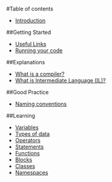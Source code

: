#Table of contents
* [Introduction](README.md)

##Getting Started
* [Useful Links](getting-started/LINKS.md)
* [Running your code](getting-started/RUNNING.md)

##Explanations
* [What is a compiler?](concepts/COMPILER.md)
* [What is Intermediate Language (IL)?](concepts/IL.md)

##Good Practice
* [Naming conventions](good-practice/NAMING.md)

##Learning
* [Variables](learning/VARIABLES.md)
* [Types of data](learning/DATATYPES.md)
* [Operators](learning/OPERATORS.md)
* [Statements](learning/STATEMENTS.md)
* [Functions](learning/FUNCTIONS.md)
* [Blocks](learning/BLOCKS.md)
* [Classes](learning/CLASSES.md)
* [Namespaces](learning/NAMESPACES.md)